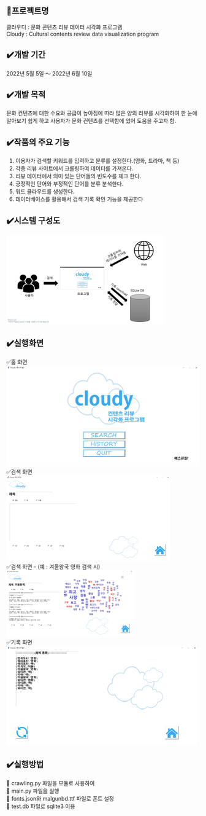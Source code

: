 :pushpin:프로젝트명
------------
클라우디 : 문화 콘텐츠 리뷰 데이터 시각화 프로그램    
Cloudy : Cultural contents review data visualization program

:heavy_check_mark:개발 기간
-------------
2022년 5월 5일 ～ 2022년 6월 10일

:heavy_check_mark:개발 목적
-----------------
문화 컨텐츠에 대한 수요와 공급이 높아짐에 따라 많은 양의 리뷰를 시각화하여 한 눈에 알아보기 쉽게 하고 사용자가 문화 컨텐츠를 선택함에 있어 도움을 주고자 함.


:heavy_check_mark:작품의 주요 기능
----------------
1. 이용자가 검색할 키워드를 입력하고 분류를 설정한다.(영화, 드라마, 책 등)
2. 각종 리뷰 사이트에서 크롤링하여 데이터를 가져온다.
3. 리뷰 데이터에서 의미 있는 단어들의 빈도수를 체크 한다.
4. 긍정적인 단어와 부정적인 단어를 분류 분석한다.
5. 워드 클라우드를 생성한다.
6. 데이터베이스를 활용해서 검색 기록 확인 기능을 제공한다


:heavy_check_mark:시스템 구성도
------------
![이미지 이름](./img/project.png)


:heavy_check_mark:실행화면
-----------
:white_check_mark:홈 화면    
![이미지 이름](./img/main.png)    
:white_check_mark:검색 화면       
![이미지 이름](./img/search.png)    
:white_check_mark:검색 화면 - (예 : 겨울왕국 영화 검색 시)    
![이미지 이름](./img/cloud.png)    
:white_check_mark:기록 화면    
![이미지 이름](./img/history.png)    


:heavy_check_mark:실행방법
--------------
:large_blue_circle: crawling.py 파일을 모듈로 사용하여    
:large_blue_circle: main.py 파일을 실행    
:large_blue_diamond: fonts.json와 malgunbd.ttf 파일로 폰트 설정    
:large_orange_diamond: test.db 파일로 sqlite3 이용    
